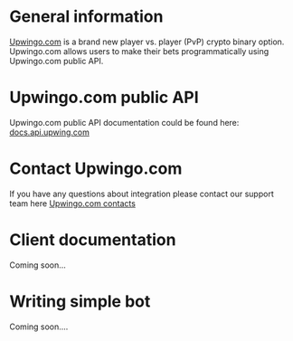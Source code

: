 # General information

[Upwingo.com](https://upwingo.com?utm_source=github&utm_medium=nodejs-client&utm_campaign=github) is a brand new player vs. player (PvP) crypto binary option. Upwingo.com allows users to make their bets programmatically using Upwingo.com public API. 

# Upwingo.com public API

Upwingo.com public API documentation could be found here: [docs.api.upwing.com](https://docs.api.upwingo.com)

# Contact Upwingo.com

If you have any questions about integration please contact our support team here [Upwingo.com contacts](https://upwingo.com/feedback?utm_source=github&utm_medium=nodejs-client&utm_campaign=github)

# Client documentation

Coming soon...

# Writing simple bot

Coming soon....


